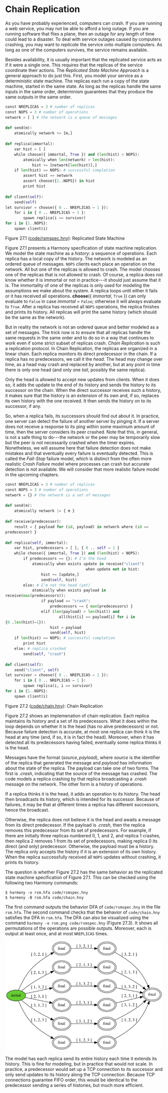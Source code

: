 
# Chain Replication 

As you have probably experienced, computers can crash. If you are
running a web service, you may not be able to afford a long outage. If
you are running software that flies a plane, then an outage for any
length of time could lead to a disaster. To deal with service outages
caused by computers crashing, you may want to *replicate* the service
onto multiple computers. As long as one of the computers survives, the
service remains available.

Besides availability, it is usually important that the replicated
service acts as if it were a single one. This requires that the replicas
of the service coordinate their actions. The *Replicated State Machine
Approach* is a general approach to do just this. First,
you model your service as a deterministic state machine. The replicas
each run a copy of the state machine, started in the same state. As long
as the replicas handle the same inputs in the same order, determinism
guarantees that they produce the same outputs in the same order.

```python title="rsmspec.hny"
const NREPLICAS = 3 # number of replicas
const NOPS = 3 # number of operations
network = [ ] # the network is a queue of messages

def send(m):
    atomically network += [m,]

def replica(immortal):
    var hist = [ ]
    while choose({ immortal, True }) and (len(hist) < NOPS):
        atomically when len(network) > len(hist):
            hist += [network[len(hist)],]
    if len(hist) == NOPS: # successful completion
        assert hist == network
        assert choose({1..NOPS}) in hist
        print hist

def client(self):
    send(self)
let survivor = choose({ 0 .. NREPLICAS – 1 }):
    for i in { 0 .. NREPLICAS – 1 }:
        spawn replica(i == survivor)
for i in {1..NOPS}:
    spawn client(i)
```

<figcaption>Figure 27.1 (<a href=https://harmony.cs.cornell.edu/code/rsmspec.hny>code/rsmspec.hny</a>): 
Replicated State Machine </figcaption>

Figure 27.1 presents a Harmony specification of state machine
replication. We model the state machine as a *history*: a sequence of
operations. Each replica has a local copy of the history. The network is
modeled as an ordered queue of messages. `NOPS` clients each place an
operation on the network. All but one of the replicas is allowed to
crash. The model chooses one of the replicas that is not allowed to
crash. Of course, a replica does not know whether it is immortal or not
in practice---it should just assume that it is. The immortality of one
of the replicas is only used for modeling the assumptions we make about
the system. A replica loops until either it fails or it has received all
operations. **choose**({ *immortal*, `True` }) can only evaluate to
`False` in case *immortal* = `False`; otherwise it will always evaluate
to `True`. After a replica has received all `NOPS` operations, the
replica finishes and prints its history. All replicas will print the
same history (which should be the same as the network).

But in reality the network is not an ordered queue and better modeled as
a set of messages. The trick now is to ensure that all replicas handle
the same requests in the same order and to do so in a way that continues
to work even if some strict subset of replicas crash. *Chain
Replication* is such a replication protocol. In Chain
Replication, the replicas are organized in a linear chain. Each replica
monitors its direct predecessor in the chain. If a replica has no
predecessors, we call it the *head*. The head may change over time, as a
head may crash and replaced by another, but at any point in time there
is only one head (and only one *tail*, possibly the same replica).

Only the head is allowed to accept new updates from clients. When it
does so, it adds the update to the end of its history and sends the
history to its successor on the chain. When the direct successor
receives such a history, it makes sure that the history is an extension
of its own and, if so, replaces its own history with the one received.
It then sends the history on to its successor, if any.

So, when a replica fails, its successors should find out about it. In
practice, one server can detect the failure of another server by pinging
it. If a server does not receive a response to its ping within some
maximum amount of time, then the server considers its peer crashed. Note
that this, in general, is not a safe thing to do---the network or the
peer may be temporarily slow but the peer is not necessarily crashed
when the timer expires. Nonetheless, we will assume here that failure
detection does not make mistakes and that eventually every failure is
eventually detected. This is called the *Fail-Stop* failure
model, which is distinct from the often more realistic *Crash
Failure* model where processes can crash but accurate detection is not
available. We will consider that more realistic failure model in the
upcoming chapters.

```python
const NREPLICAS = 3 # number of replicas
const NOPS = 3 # number of operations
network = {} # the network is a set of messages

def send(m):
    atomically network |= { m }

def receive(predecessor):
    result = { payload for (id, payload) in network where (id ==
predecessor) }

def replica(self, immortal):
    var hist, predecessors = [ ], { 0 .. self – 1 }
    while choose({ immortal, True }) and (len(hist) < NOPS):
        if predecessors == {}: # I’m the head
            atomically when exists update in receive("client")
                                    when update not in hist:
                hist += [update,]
                send(self, hist)
        else: # I’m not the head (yet)
            atomically when exists payload in
receive(max(predecessors)):
                if payload == "crash":
                    predecessors –= { max(predecessors) }
                elif (len(payload) > len(hist)) and
                        all(hist[i] == payload[i] for i in
{0..len(hist)–1}):
                    hist = payload
                    send(self, hist)
    if len(hist) == NOPS: # successful completion
        print hist
    else: # replica crashed
        send(self, "crash")

def client(self):
    send("client", self)
let survivor = choose({ 0 .. NREPLICAS – 1 }):
    for i in { 0 .. NREPLICAS – 1 }:
        spawn replica(i, i == survivor)
for i in {1..NOPS}:
    spawn client(i)
```

<figcaption>Figure 27.2 (<a href=https://harmony.cs.cornell.edu/code/chain.hny>code/chain.hny</a>): 
Chain Replication </figcaption>

Figure 27.2 shows an implemenation of chain replication. Each replica
maintains its history and a set of its predecessors. What it does within
the loop depends on whether it is the head (has no alive predecessors)
or not. Because failure detection is accurate, at most one replica can
think it is the head at any time (and, if so, it is in fact the head).
Moreover, when it has detected all its predecessors having failed,
eventually some replica thinks it is the head.

Messages have the format $(\mathit{source}, \mathit{payload})$, where
*source* is the identifier of the replica that generated the message and
*payload* has information about the state of the replica. The payload
can take one of two forms. The first is .*crash*, indicating that the
source of the message has crashed. The code models a replica crashing by
that replica broadcasting a .*crash* message on the network. The other
form is a history of operations.

If a replica thinks it is the head, it adds an operation to its history.
The head then broadcasts its history, which is intended for its
successor. Because of failures, it may be that at different times a
replica has different successors, hence the broadcast.

Otherwise, the replica does not believe it is the head and awaits a
message from its direct predecessor. If the payload is .*crash*, then
the replica removes this predecessor from its set of predecessors. For
example, if there are initially three replicas numbered 0, 1, and 2, and
replica 1 crashes, then replica 2 removes 1 from its set of
predecessors, making replica 0 its direct (and only) predecessor.
Otherwise, the payload must be a history. The replica only accepts the
history if it is an extension of its own history. When the replica
successfully received all `NOPS` updates without crashing, it prints its
history.

The question is whether Figure 27.2 has the same behavior as the
replicated state machine specification of Figure 27.1. This can be
checked using the following two Harmony commands:

    $ harmony -o rsm.hfa code/rsmspec.hny
    $ harmony -B rsm.hfa code/chain.hny

The first command outputs the behavior DFA of `code/rsmspec.hny` in the
file `rsm.hfa`. The second command checks that the behavior of
`code/chain.hny` satisfies the DFA in `rsm.hfa`. The DFA can also be
visualized using the command `harmony -o rsm.png code/rsmspec.hny`
(Figure 27.3). It shows all permutations of the operations are
possible outputs. Moreover, each is output at least once, and at most
`NREPLICAS` times.

![](figures/rsmspec.png)

The model has each replica send its entire history each time it extends
its history. This is fine for modeling, but in practice that would not
scale. In practice, a predecessor would set up a TCP connection to its
successor and only send updates to its history along the TCP connection.
Because TCP connections guarantee FIFO order, this would be identical to
the predecessor sending a series of histories, but much more efficient.
